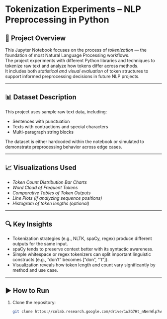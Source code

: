 # Tokenization Experiments – NLP Preprocessing in Python

## 📌 Project Overview
This Jupyter Notebook focuses on the process of *tokenization* — the foundation of most Natural Language Processing workflows.  
The project experiments with different Python libraries and techniques to tokenize raw text and analyze how tokens differ across methods.  
It includes both *statistical and visual evaluation* of token structures to support informed preprocessing decisions in future NLP projects.

---

## 📊 Dataset Description
This project uses sample raw text data, including:
- Sentences with punctuation
- Texts with contractions and special characters
- Multi-paragraph string blocks

The dataset is either hardcoded within the notebook or simulated to demonstrate preprocessing behavior across edge cases.

---

## 📈 Visualizations Used
- *Token Count Distribution Bar Charts*
- *Word Cloud of Frequent Tokens*
- *Comparative Tables of Token Outputs*
- *Line Plots (if analyzing sequence positions)*
- *Histogram of token lengths (optional)*

---

## 🔍 Key Insights
- Tokenization strategies (e.g., NLTK, spaCy, regex) produce different outputs for the same input.
- spaCy tends to preserve context better with its syntactic awareness.
- Simple whitespace or regex tokenizers can split important linguistic constructs (e.g., “don’t” becomes [“don”, “’t”]).
- Visualization reveals how token length and count vary significantly by method and use case.

---

## ▶️ How to Run
1. Clone the repository:
   ```bash
   git clone https://colab.research.google.com/drive/1wZG7Ht_nNenWlp7w5KiQJnchJOzlHR98?usp=sharing
